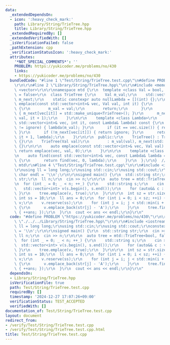 ```yaml
---
data:
  _extendedDependsOn:
  - icon: ':heavy_check_mark:'
    path: Library/String/TrieTree.hpp
    title: Library/String/TrieTree.hpp
  _extendedRequiredBy: []
  _extendedVerifiedWith: []
  _isVerificationFailed: false
  _pathExtension: cpp
  _verificationStatusIcon: ':heavy_check_mark:'
  attributes:
    '*NOT_SPECIAL_COMMENTS*': ''
    PROBLEM: https://yukicoder.me/problems/no/430
    links:
    - https://yukicoder.me/problems/no/430
  bundledCode: "#line 1 \"Test/String/TrieTree.test.cpp\"\n#define PROBLEM \"https://yukicoder.me/problems/no/430\"\
    \r\n\r\n#line 2 \"Library/String/TrieTree.hpp\"\n\r\n#include <memory>\r\n#include\
    \ <vector>\r\n\r\nnamespace mtd {\r\n  template <class Val = bool, Val ignore\
    \ = false>\r\n  class TrieTree {\r\n    Val m_val;\r\n    std::vector<std::unique_ptr<TrieTree>>\
    \ m_next;\r\n    static constexpr auto nullLambda = [](int) {};\r\n\r\n    auto\
    \ emplace(const std::vector<int>& vec, Val val, int it) {\r\n      if (it == vec.size())\
    \ {\r\n        m_val = val;\r\n        return;\r\n      }\r\n      if (!m_next[vec[it]])\
    \ { m_next[vec[it]] = std::make_unique<TrieTree>(); }\r\n      m_next[vec[it]]->emplace(vec,\
    \ val, it + 1);\r\n    }\r\n\r\n    template <class Lambda>\r\n    auto find(const\
    \ std::vector<int>& vec, int it, const Lambda& lambda) const {\r\n      if (m_val\
    \ != ignore) { lambda(m_val); }\r\n      if (it == vec.size()) { return m_val;\
    \ }\r\n      if (!m_next[vec[it]]) { return ignore; }\r\n      return m_next[vec[it]]->find(vec,\
    \ it + 1, lambda);\r\n    }\r\n\r\n  public:\r\n    TrieTree() : TrieTree(ignore)\
    \ {}\r\n    TrieTree(Val val)\r\n        : m_val(val), m_next(std::vector<std::unique_ptr<TrieTree>>(26))\
    \ {}\r\n\r\n    auto emplace(const std::vector<int>& vec, Val val) {\r\n     \
    \ return emplace(vec, val, 0);\r\n    }\r\n\r\n    template <class Lambda = decltype(nullLambda)>\r\
    \n    auto find(const std::vector<int>& vec, const Lambda& lambda = nullLambda)\
    \ {\r\n      return find(vec, 0, lambda);\r\n    }\r\n  };\r\n}  // namespace\
    \ mtd\r\n#line 4 \"Test/String/TrieTree.test.cpp\"\n\r\n#include <iostream>\r\n\
    \r\nusing ll = long long;\r\nusing std::cin;\r\nusing std::cout;\r\nconstexpr\
    \ char endl = '\\n';\r\n\r\nsigned main() {\r\n  std::string str;\r\n  cin >>\
    \ str;\r\n  ll n;\r\n  cin >> n;\r\n\r\n  auto tree = mtd::TrieTree<bool, false>();\r\
    \n  for (int _ = 0; _ < n; ++_) {\r\n    std::string s;\r\n    cin >> s;\r\n \
    \   std::vector<int> v(s.begin(), s.end());\r\n    for (auto&& c : v) { c -= 'A';\
    \ }\r\n    tree.emplace(v, true);\r\n  }\r\n\r\n  int sz = str.size();\r\n  constexpr\
    \ int ss = 10;\r\n  ll ans = 0;\r\n  for (int i = 0; i < sz; ++i) {\r\n    std::vector<int>\
    \ v;\r\n    v.reserve(ss);\r\n    for (int j = i; j < std::min(i + ss, sz); ++j)\
    \ {\r\n      v.emplace_back(str[j] - 'A');\r\n    }\r\n    tree.find(v, [&](bool)\
    \ { ++ans; });\r\n  }\r\n  cout << ans << endl;\r\n}\r\n"
  code: "#define PROBLEM \"https://yukicoder.me/problems/no/430\"\r\n\r\n#include\
    \ \"./../../Library/String/TrieTree.hpp\"\r\n\r\n#include <iostream>\r\n\r\nusing\
    \ ll = long long;\r\nusing std::cin;\r\nusing std::cout;\r\nconstexpr char endl\
    \ = '\\n';\r\n\r\nsigned main() {\r\n  std::string str;\r\n  cin >> str;\r\n \
    \ ll n;\r\n  cin >> n;\r\n\r\n  auto tree = mtd::TrieTree<bool, false>();\r\n\
    \  for (int _ = 0; _ < n; ++_) {\r\n    std::string s;\r\n    cin >> s;\r\n  \
    \  std::vector<int> v(s.begin(), s.end());\r\n    for (auto&& c : v) { c -= 'A';\
    \ }\r\n    tree.emplace(v, true);\r\n  }\r\n\r\n  int sz = str.size();\r\n  constexpr\
    \ int ss = 10;\r\n  ll ans = 0;\r\n  for (int i = 0; i < sz; ++i) {\r\n    std::vector<int>\
    \ v;\r\n    v.reserve(ss);\r\n    for (int j = i; j < std::min(i + ss, sz); ++j)\
    \ {\r\n      v.emplace_back(str[j] - 'A');\r\n    }\r\n    tree.find(v, [&](bool)\
    \ { ++ans; });\r\n  }\r\n  cout << ans << endl;\r\n}\r\n"
  dependsOn:
  - Library/String/TrieTree.hpp
  isVerificationFile: true
  path: Test/String/TrieTree.test.cpp
  requiredBy: []
  timestamp: '2024-12-27 17:07:26+09:00'
  verificationStatus: TEST_ACCEPTED
  verifiedWith: []
documentation_of: Test/String/TrieTree.test.cpp
layout: document
redirect_from:
- /verify/Test/String/TrieTree.test.cpp
- /verify/Test/String/TrieTree.test.cpp.html
title: Test/String/TrieTree.test.cpp
---
```

